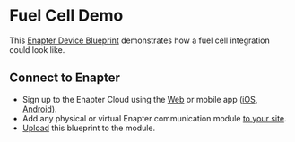 # Fuel Cell Demo

This [Enapter Device Blueprint](https://go.enapter.com/marketplace-readme) demonstrates how a fuel cell integration could look like.

## Connect to Enapter

- Sign up to the Enapter Cloud using the [Web](https://cloud.enapter.com/) or mobile app ([iOS](https://apps.apple.com/app/id1388329910), [Android](https://play.google.com/store/apps/details?id=com.enapter&hl=en)).
- Add any physical or virtual Enapter communication module [to your site](https://go.enapter.com/handbook-mobile-app).
- [Upload](https://go.enapter.com/developers-upload-blueprint) this blueprint to the module.
